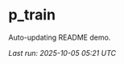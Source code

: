 # p_train

Auto-updating README demo.

<!--START_SECTION:status-->
_Last run: 2025-10-05 05:21 UTC_
<!--END_SECTION:status-->



































































































































































































































































































































































































































































































































































































































































































































































































































































































































































































